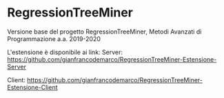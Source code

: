 # RegressionTreeMiner
Versione base del progetto RegressionTreeMiner, Metodi Avanzati di Programmazione a.a. 2019-2020

L'estensione è disponibile ai link:
Server: https://github.com/gianfrancodemarco/RegressionTreeMiner-Estensione-Server

Client: https://github.com/gianfrancodemarco/RegressionTreeMiner-Estensione-Client
